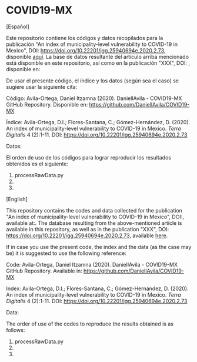 # COVID19-MX

[Español]

Este repositorio contiene los códigos y datos recopilados para la publicación "An index of municipality-level vulnerability to COVID-19 in Mexico", DOI: https://doi.org/10.22201/igg.25940694e.2020.2.73, disponible [aquí](http://terradigitalis.igg.unam.mx/html/ojs3/index.php/terra_digitalis/article/view/73). La base de datos resultante del artículo arriba mencionado está disponible en este repositorio, así como en la publicación "XXX", DOI: , disponible en:

De usar el presente código, el índice y los datos (según sea el caso) se sugiere usar la siguiente cita:

Código: Avila-Ortega, Daniel Itzamna (2020). DanielIAvila - COVID19-MX GitHub Repository. Disponible en: https://github.com/DanielIAvila/COVID19-MX

Índice: Avila-Ortega, D.I.; Flores-Santana, C.; Gómez-Hernández, D. (2020). An index of municipality-level vulnerability to COVID-19 in Mexico. *Terra Digitalis* 4 (2):1-11. DOI: https://doi.org/10.22201/igg.25940694e.2020.2.73

Datos:

El orden de uso de los códigos para lograr reproducir los resultados obtenidos es el siguiente:
1. processRawData.py
2.
3.

[English]

This repository contains the codes and data collected for the publication "An index of municipality-level vulnerability to COVID-19 in Mexico", DOI:, available at:. The database resulting from the above-mentioned article is available in this repository, as well as in the publication "XXX", DOI: https://doi.org/10.22201/igg.25940694e.2020.2.73, available [here](http://terradigitalis.igg.unam.mx/html/ojs3/index.php/terra_digitalis/article/view/73).

If in case you use the present code, the index and the data (as the case may be) it is suggested to use the following reference:

Code: Avila-Ortega, Daniel Itzamna (2020). DanielIAvila - COVID19-MX GitHub Repository. Available in: https://github.com/DanielIAvila/COVID19-MX

Index: Avila-Ortega, D.I.; Flores-Santana, C.; Gómez-Hernández, D. (2020). An index of municipality-level vulnerability to COVID-19 in Mexico. *Terra Digitalis* 4 (2):1-11. DOI: https://doi.org/10.22201/igg.25940694e.2020.2.73

Data:

The order of use of the codes to reproduce the results obtained is as follows:
1. processRawData.py
2.
3.

